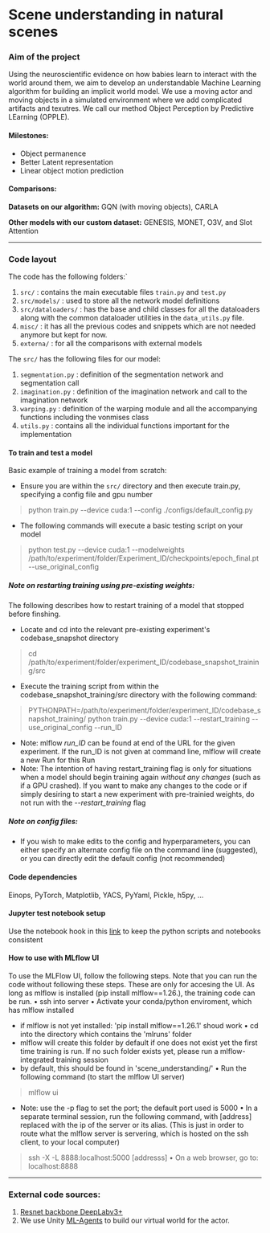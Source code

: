 # Scene understanding in natural scenes

### Aim of the project
Using the neuroscientific evidence on how babies learn to interact with the world around them,
we aim to develop an understandable Machine Learning algorithm for building an implicit world model.
We use a moving actor and moving objects in a simulated environment where we add complicated
artifacts and texutres. We call our method Object Perception by Predictive LEarning (OPPLE).

#### Milestones:
* Object permanence
* Better Latent representation
* Linear object motion prediction

#### Comparisons:
**Datasets on our algorithm:** GQN (with moving objects), CARLA

**Other models with our custom dataset:** GENESIS, MONET, O3V, and Slot Attention

---

### Code layout
The code has the following folders:`
1. `src/` : contains the main executable files `train.py` and `test.py`
2. `src/models/` : used to store all the network model definitions
3. `src/dataloaders/` :  has the base and child classes for all the dataloaders along with the
   common dataloader utilities in the `data_utils.py` file.
4. `misc/` : it has all the previous codes and snippets which are not needed anymore but kept for
   now.
5. `externa/` : for all the comparisons with external models

The `src/` has the following files for our model:
1. `segmentation.py` : definition of the segmentation network and segmentation call
2. `imagination.py` : definition of the imagination network and call to the imagination network
3. `warping.py` : definition of the warping module and all the accompanying functions including the
   vonmises class
4. `utils.py` : contains all the individual functions important for the implementation 

#### To train and test a model
Basic example of training a model from scratch:
* Ensure you are within the `src/` directory and then execute train.py, specifying a config file and gpu number
> python train.py --device cuda:1 --config ./configs/default_config.py 
* The following commands will execute a basic testing script on your model
> python test.py --device cuda:1 --modelweights /path/to/experiment/folder/Experiment_ID/checkpoints/epoch_final.pt  --use_original_config 

##### Note on restarting training using pre-existing weights:
The following describes how to restart training of a model that stopped before finshing.
* Locate and cd into the relevant pre-existing experiment's codebase_snapshot directory 
> cd /path/to/experiment/folder/experiment_ID/codebase_snapshot_training/src
* Execute the training script from within the codebase_snapshot_training/src directory with the following command:
> PYTHONPATH=/path/to/experiment/folder/experiment_ID/codebase_snapshot_training/ python train.py --device cuda:1 --restart_training --use_original_config --run_ID <relevant mlflow run ID>
* Note: mlflow *run_ID* can be found at end of the URL for the given experiment. If the run_ID is not given at command line, mlflow will create a new Run for this Run
* Note: The intention of having restart_training flag is only for situations when a model should begin training again *without any changes* (such as if a GPU crashed). If you want to make any changes to the code or if simply desiring to start a new experiment with pre-trainied weights, do not run with the *--restart_training* flag

##### Note on config files:
* If you wish to make edits to the config and hyperparameters, you can either specify an alternate config file on the command line (suggested), or you can directly edit the default config (not recommended)

#### Code dependencies
Einops, PyTorch, Matplotlib, YACS, PyYaml, Pickle, h5py, ...

#### Jupyter test notebook setup
Use the notebook hook in this [link](https://github.com/ipython/ipython/issues/8009#issuecomment-78154448)
to keep the python scripts and notebooks consistent

#### How to use with MLflow UI
To use the MLFlow UI, follow the following steps. Note that you can run the code without following these steps. These are only for accesing the UI. As long as mlflow is installed (pip install mlflow==1.26.), the training code can be run.
• ssh into server
• Activate your conda/python enviroment, which has mlflow installed 
   * if mlflow is not yet installed: 'pip install mlflow==1.26.1' shoud work
• cd into the directory which contains the 'mlruns' folder
   * mlflow will create this folder by default if one does not exist yet the first time training is run. If no such folder exists yet, please run a mlflow-integrated training session
   * by default, this should be found in 'scene_understanding/'
• Run the following command (to start the mlflow UI server)
   > mlflow ui
   * Note: use the -p flag to set the port; the default port used is 5000
• In a separate terminal session, run the following command, with [address] replaced with the ip of the server or its alias. (This is just in order to route what the mlflow server is servering, which is hosted on the ssh client, to your local computer)
   > ssh -X -L 8888:localhost:5000 [addresss]
• On a web browser, go to: localhost:8888


---

### External code sources:
1. [Resnet backbone DeepLabv3+](https://github.com/yassouali/pytorch_segmentation.git) 
2. We use Unity [ML-Agents](https://github.com/Unity-Technologies/ml-agents)
    to build our virtual world for the actor. 

